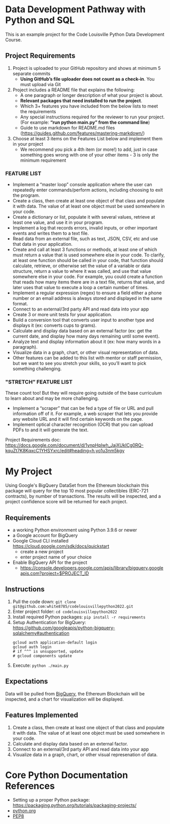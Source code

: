 # Data Development Pathway with Python and SQL
This is an example project for the Code Louisville Python Data Development Course.

## Project Requirements
1. Project is uploaded to your GitHub repository and shows at minimum 5 separate commits
   * **Using GitHub’s file uploader does not count as a check-in**. You must upload via Git
1. Project includes a README file that explains the following:
   * A one paragraph or longer description of what your project is about.
   * **Relevant packages that need installed to run the project**.
   * Which 3+ features you have included from the below lists to meet the requirements
   * Any special instructions required for the reviewer to run your project. (For example: **“run python main.py” from the command line**)
   * Guide to use markdown for README.md files (https://guides.github.com/features/mastering-markdown/)
1. Choose at least 3 items on the Features List below and implement them in your project
   * We recommend you pick a 4th item (or more!) to add, just in case something goes wrong with one of your other items - 3 is only the minimum requirement

### FEATURE LIST
  * Implement a “master loop” console application where the user can repeatedly enter commands/perform actions, including choosing to exit the program.
  * Create a class, then create at least one object of that class and populate it with data. The value of at least one object must be used somewhere in your code.
  * Create a dictionary or list, populate it with several values, retrieve at least one value, and use it in your program.
  * Implement a log that records errors, invalid inputs, or other important events and writes them to a text file.
  * Read data from an external file, such as text, JSON, CSV, etc and use that data in your application.
  * Create and call at least 3 functions or methods, at least one of which must return a value that is used somewhere else in your code. To clarify, at least one function should be called in your code, that function should calculate, retrieve, or otherwise set the value of a variable or data structure, return a value to where it was called, and use that value somewhere else in your code. For example, you could create a function that reads how many items there are in a text file, returns that value, and later uses that value to execute a loop a certain number of times.
  * Implement a regular expression (regex) to ensure a field either a phone number or an email address is always stored and displayed in the same format.
  * Connect to an external/3rd party API and read data into your app
  * Create 3 or more unit tests for your application.
  * Build a conversion tool that converts user input to another type and displays it (ex: converts cups to grams).
  * Calculate and display data based on an external factor (ex: get the current date, and display how many days remaining until some event).
  * Analyze text and display information about it (ex: how many words in a paragraph).
  * Visualize data in a graph, chart, or other visual representation of data.
  * Other features can be added to this list with mentor or staff permission, but we want to see you stretch your skills, so you’ll want to pick something challenging.

### "STRETCH” FEATURE LIST
These count too! But they will require going outside of the base curriculum to learn about and may be more challenging.
  * Implement a “scraper” that can be fed a type of file or URL and pull information off of it. For example, a web scraper that lets you provide any website URL and it will find certain keywords on the page.
  * Implement optical character recognition (OCR) that you can upload PDFs to and it will generate the text.

Project Requirements doc:  https://docs.google.com/document/d/1ynpHplwh_JajXUkICg0RQ-kquZt7K8KqxcC1YHSYxrc/edit#heading=h.yo1u3nm5kgy


# My Project
Using Google's BigQuery DataSet from the Ethereum blockchain this package will query for the top 10 most popular collectibles (ERC-721 contracts), by number of transactions.  The results will be inspected, and a project confidence score will be returned for each project.

## Requirements
* a working Python environment using Python 3.9.6 or newer
* a Google account for BigQuery
* Google Cloud CLI installed https://cloud.google.com/sdk/docs/quickstart
  * create a new project
  * enter project name of your choice
* Enable BigQuery API for the project
  * https://console.developers.google.com/apis/library/bigquery.googleapis.com?project=$PROJECT_ID

## Instructions
1. Pull the code down:  `git clone git@github.com:white8785/codelouisvillepython2022.git`
1. Enter project folder:  `cd codelouisvillepython2022`
1. Install required Python packages:  `pip install -r requirements`
1. Setup Authentication for BigQuery: https://github.com/googleapis/python-bigquery-sqlalchemy#authentication
    ```
    gcloud auth application-default login
    gcloud auth login
    # if ^^^ is unsupported, update
    # gcloud components update
    ```
1. Execute:  `python ./main.py`

## Expectations
Data will be pulled from [BigQuery](https://console.cloud.google.com/marketplace/product/ethereum/crypto-ethereum-blockchain?pli=1&project=unifi-254402), the Ethereum Blockchain will be inspected, and a chart for visualization will be displayed.

## Features Implemented
1. Create a class, then create at least one object of that class and populate it with data. The value of at least one object must be used somewhere in your code.
1. Calculate and display data based on an external factor.
1. Connect to an external/3rd party API and read data into your app
1. Visualize data in a graph, chart, or other visual represenation of data.


# Core Python Documentation References
  * Setting up a proper Python package: https://packaging.python.org/tutorials/packaging-projects/
  * [python.org](python.org)
  * [PEP8](python.org/dev/peps)